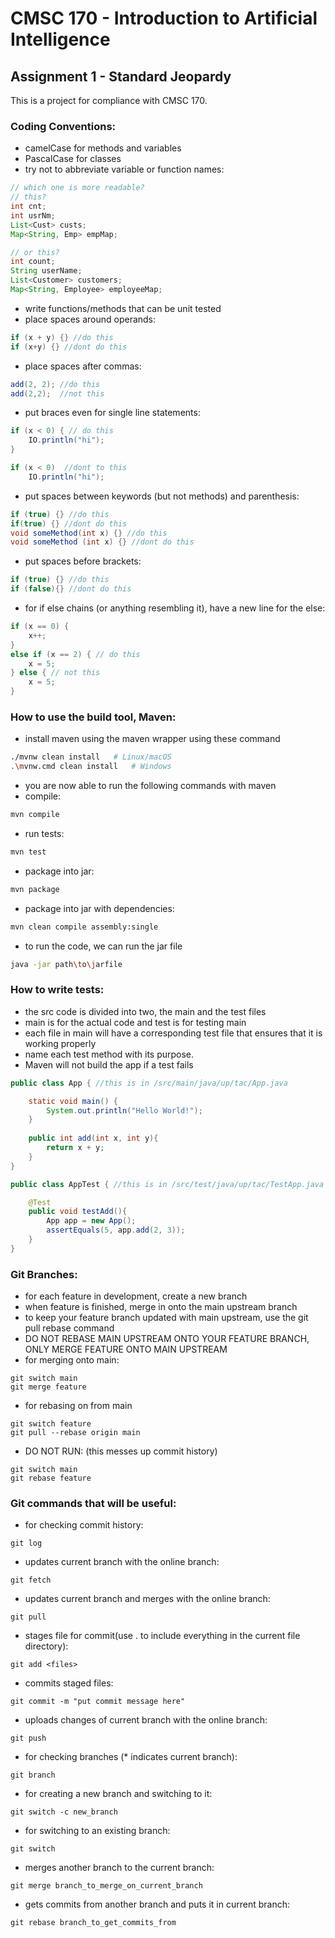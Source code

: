 # CMSC 170 - Introduction to Artificial Intelligence
## Assignment 1 - Standard Jeopardy

This is a project for compliance with CMSC 170.

### Coding Conventions:

- camelCase for methods and variables
- PascalCase for classes
- try not to abbreviate variable or function names:
```java
// which one is more readable?
// this?
int cnt;
int usrNm;
List<Cust> custs;
Map<String, Emp> empMap;

// or this?
int count;
String userName;
List<Customer> customers;
Map<String, Employee> employeeMap;
```
- write functions/methods that can be unit tested
- place spaces around operands: 
```java
if (x + y) {} //do this
if (x+y) {} //dont do this
```
- place spaces after commas: 
```java
add(2, 2); //do this
add(2,2);  //not this
```
- put braces even for single line statements:
```java
if (x < 0) { // do this
    IO.println("hi");
}

if (x < 0)  //dont to this
    IO.println("hi");
```

- put spaces between keywords (but not methods) and parenthesis:
```java
if (true) {} //do this
if(true) {} //dont do this
void someMethod(int x) {} //do this
void someMethod (int x) {} //dont do this
```

- put spaces before brackets:
```java
if (true) {} //do this
if (false){} //dont do this
```

- for if else chains (or anything resembling it), have a new line for the else:
```java
if (x == 0) { 
    x++;
}
else if (x == 2) { // do this
    x = 5;
} else { // not this
    x = 5;
}


```
### How to use the build tool, Maven:

- install maven using the maven wrapper using these command

```bash
./mvnw clean install   # Linux/macOS
.\mvnw.cmd clean install   # Windows
```

- you are now able to run the following commands with maven
- compile: 
```bash
mvn compile
```
- run tests:
```bash
mvn test
```
- package into jar:
```bash
mvn package
```

- package into jar with dependencies:
```bash
mvn clean compile assembly:single
```

- to run the code, we can run the jar file
```bash
java -jar path\to\jarfile
```

### How to write tests:

- the src code is divided into two, the main and the test files
- main is for the actual code and test is for testing main
- each file in main will have a corresponding test file that ensures that it is working properly
- name each test method with its purpose. 
- Maven will not build the app if a test fails
```java
public class App { //this is in /src/main/java/up/tac/App.java

    static void main() {
        System.out.println("Hello World!");
    }
    
    public int add(int x, int y){
        return x + y;
    }
}

public class AppTest { //this is in /src/test/java/up/tac/TestApp.java

    @Test
    public void testAdd(){
        App app = new App();
        assertEquals(5, app.add(2, 3));
    }
}
```

### Git Branches:

- for each feature in development, create a new branch
- when feature is finished, merge in onto the main upstream branch
- to keep your feature branch updated with main upstream, use the git pull rebase command
- DO NOT REBASE MAIN UPSTREAM ONTO YOUR FEATURE BRANCH, ONLY MERGE FEATURE ONTO MAIN UPSTREAM
- for merging onto main:
```git
git switch main
git merge feature
```
- for rebasing on from main
```git
git switch feature
git pull --rebase origin main
```

- DO NOT RUN: (this messes up commit history)
```git
git switch main
git rebase feature
```

### Git commands that will be useful:

- for checking commit history:
```git
git log
```

- updates current branch with the online branch:
```git
git fetch
```

- updates current branch and merges with the online branch:
```git
git pull 
```

- stages file for commit(use . to include everything in the current file directory):
```git
git add <files>
```

- commits staged files:
```git
git commit -m "put commit message here"
```

- uploads changes of current branch with the online branch:
```git
git push
```

- for checking branches (* indicates current branch):
```git
git branch
```

- for creating a new branch and switching to it:
```git
git switch -c new_branch
```

- for switching to an existing branch:
```git
git switch
```

- merges another branch to the current branch:
```git
git merge branch_to_merge_on_current_branch
```

- gets commits from another branch and puts it in current branch:
```git
git rebase branch_to_get_commits_from
```





